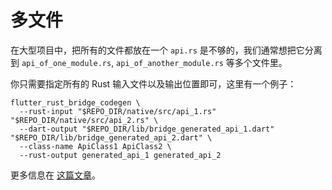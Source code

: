 # 多文件

在大型项目中，把所有的文件都放在一个 `api.rs` 是不够的，我们通常想把它分离到 `api_of_one_module.rs`,
`api_of_another_module.rs` 等多个文件里。

你只需要指定所有的 Rust 输入文件以及输出位置即可，这里有一个例子：

```shell
flutter_rust_bridge_codegen \
  --rust-input "$REPO_DIR/native/src/api_1.rs" "$REPO_DIR/native/src/api_2.rs" \
  --dart-output "$REPO_DIR/lib/bridge_generated_api_1.dart" "$REPO_DIR/lib/bridge_generated_api_2.dart" \
  --class-name ApiClass1 ApiClass2 \
  --rust-output generated_api_1 generated_api_2
```

更多信息在 [这篇文章](../article/generate_multiple_files.md)。
